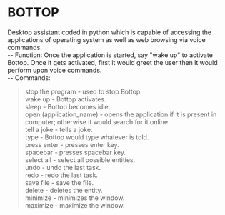 # BOTTOP
Desktop assistant coded in python which is capable of accessing the applications of operating system as well as web browsing via voice commands.
<br>
-- Function:
Once the application is started, say "wake up" to activate Bottop. Once it gets activated, first it would greet the user then it would perform upon voice commands.
<br>
-- Commands:
<br>
> stop the program - used to stop Bottop.
> <br>
> wake up - Bottop activates.
> <br>
> sleep - Bottop becomes idle.
> <br>
> open (application_name) - opens the application if it is present in computer; otherwise it would search for it online
> <br>
> tell a joke - tells a joke.
> <br>
> type - Bottop would type whatever is told.
> <br>
> press enter - presses enter key.
> <br>
> spacebar - presses spacebar key.
> <br>
> select all - select all possible entities.
> <br>
> undo - undo the last task.
> <br>
> redo - redo the last task.
> <br>
> save file - save the file.
> <br>
> delete - deletes the entity.
> <br>
> minimize - minimizes the window.
> <br>
> maximize - maximize the window.

